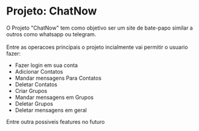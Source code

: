 # Projeto: ChatNow

O Projeto "ChatNow" tem como objetivo ser um site de bate-papo similar a outros como whatsapp ou telegram.
<br>
<br>
Entre as operacoes principais o projeto incialmente vai permitir o usuario fazer:
<br>
- Fazer login em sua conta
- Adicionar Contatos
- Mandar mensagens Para Contatos
- Deletar Contatos
- Criar Grupos
- Mandar mensagens em Grupos
- Deletar Grupos
- Deletar mensagens em geral

Entre outra possiveis features no futuro
